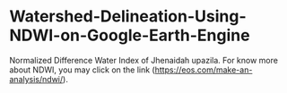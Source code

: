 # Watershed-Delineation-Using-NDWI-on-Google-Earth-Engine
Normalized Difference Water Index of Jhenaidah upazila.
For know more about NDWI, you may click on the link (https://eos.com/make-an-analysis/ndwi/).
